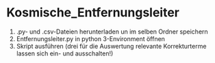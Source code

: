 # Kosmische_Entfernungsleiter

1. .py- und .csv-Dateien herunterladen un im selben Ordner speichern
2. Entfernungsleiter.py in python 3-Environment öffnen
3. Skript ausführen (drei für die Auswertung relevante Korrekturterme lassen sich ein- und ausschalten!)
